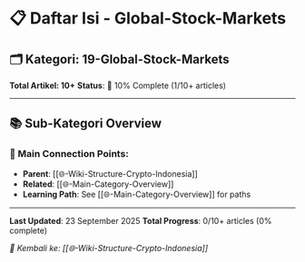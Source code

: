 # 📋 Daftar Isi - Global-Stock-Markets

## 🗂️ Kategori: 19-Global-Stock-Markets

**Total Artikel: 10+**
**Status**: 🔄 10% Complete (1/10+ articles)

---

## 📚 Sub-Kategori Overview

### **🔗 Main Connection Points**:
- **Parent**: [[🌐-Wiki-Structure-Crypto-Indonesia]]
- **Related**: [[🌐-Main-Category-Overview]]
- **Learning Path**: See [[🌐-Main-Category-Overview]] for paths

---

**Last Updated**: 23 September 2025
**Total Progress**: 0/10+ articles (0% complete)

*🔗 Kembali ke: [[🌐-Wiki-Structure-Crypto-Indonesia]]*
